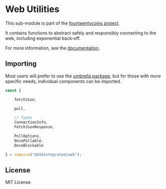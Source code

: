 Web Utilities
=============

This sub-module is part of the [fourtwentycoins project](https://github.com/420integrated/fourtwentycoins.js).

It contains functions to abstract safely and responsibly connecting to the web,
including exponential back-off.

For more information, see the [documentation](https://420integrated.com/wiki/v5/api/utils/web/).

Importing
---------

Most users will prefer to use the [umbrella package](https://www.npmjs.com/package/fourtwentycoins ),
but for those with more specific needs, individual components can be imported.

```javascript
const {

    fetchJson,

    poll,

    // Types
    ConnectionInfo,
    FetchJsonResponse,

    PollOptions,
    OncePollable,
    OnceBlockable

} = require("@420integrated/web");
```


License
-------

MIT License
